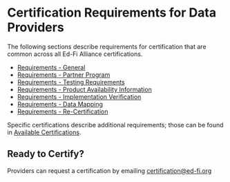 # Certification Requirements for Data Providers

The following sections describe requirements for certification that are common
across all Ed-Fi Alliance certifications.

* [Requirements -
    General](./requirements-general.md)
* [Requirements - Partner
    Program](./requirements-partner-program.md)
* [Requirements - Testing
    Requirements](./requirements-testing-requirements.md)
* [Requirements - Product Availability
    Information](./requirements-product-availability-information.md)
* [Requirements - Implementation
    Verification](./requirements-implementation-verification.md)
* [Requirements - Data
    Mapping](./requirements-data-mapping.md)
* [Requirements -
    Re-Certification](./requirements-recertification.md)
<!-- * [Best
    Practices](./best-practices.md) -->

Specific certifications describe additional requirements; those can be found
in [Available
Certifications](../available-certifications/readme.md).

## Ready to Certify?

Providers can request a certification by
emailing [certification@ed-fi.org](mailto:certification@ed-fi.org)
